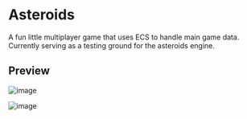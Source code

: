 # Asteroids
A fun little multiplayer game that uses ECS to handle main game data. Currently serving as a testing ground for
the asteroids engine.

## Preview

![image](https://github.com/Kubic-C/Asteroids/assets/56777409/4358f7c1-844d-41da-8a25-3eb1576715cd)

![image](https://github.com/Kubic-C/Asteroids/assets/56777409/4b8151a4-a640-4a5f-be05-c7a555670b66)
